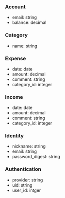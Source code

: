 ### Account
*  email: string
*  balance: decimal

### Category
*  name: string

### Expense
*  date: date
*  amount: decimal
*  comment: string
*  category_id: integer

### Income
*  date: date
*  amount: decimal
*  comment: string
*  category_id: integer

### Identity
*  nickname: string
*  email: string
*  password_digest: string

### Authentication
*  provider: string
*  uid: string
*  user_id: intger
